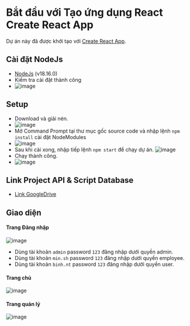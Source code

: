 # Bắt đầu với Tạo ứng dụng React Create React App

Dự án này đã được khởi tạo với [Create React App](https://github.com/facebook/create-react-app).

## Cài đặt NodeJs

- [NodeJs](https://nodejs.org/en) (v18.16.0)
- Kiểm tra cài đặt thành công 
- ![image](https://github.com/binhbeer0605/reactjs_staff_management/assets/90365109/000f189c-130e-451c-8253-a71fe29b434c)

## Setup
- Download và giải nén.
- ![image](https://github.com/binhbeer0605/reactjs_staff_management/assets/90365109/7b568e48-c168-49b4-ab60-120a09a40f37)
- Mở Command Prompt tại thư mục gốc source code và nhập lệnh `npm install` cài đặt NodeModules 
- ![image](https://github.com/binhbeer0605/reactjs_staff_management/assets/90365109/2213aa87-46ad-4dae-8a22-78fa61a6c2bc)
- Sau khi cài xong, nhập tiếp lệnh `npm start` để chạy dự án. ![image](https://github.com/binhbeer0605/reactjs_staff_management/assets/90365109/39b18a89-4df5-4477-b12b-360975c7f87c)
- Chạy thành công. 
- ![image](https://github.com/binhbeer0605/reactjs_staff_management/assets/90365109/ef0f8fc3-9a5f-4df6-9e6c-371970e2c06d)

## Link Project API & Script Database
- [Link GoogleDrive](https://drive.google.com/drive/folders/1xUj3HHoZJRL8FEDJMF24IMoYLzz-1Jnq?usp=sharing)

## Giao diện
#### Trang Đăng nhập
![image](https://github.com/binhbeer0605/reactjs_staff_management/assets/90365109/c79f0804-53d3-498f-af7a-c012b464a954)
- Dùng tài khoản ```admin``` password ```123``` đăng nhập dưới quyền admin. 
- Dùng tài khoản ```min.sh``` password ```123``` đăng nhập dưới quyền employee. 
- Dùng tài khoản ```binh.nt``` password ```123``` đăng nhập dưới quyền user. 
#### Trang chủ
![image](https://github.com/binhbeer0605/reactjs_staff_management/assets/90365109/815659f1-2f93-4be4-8ca4-4526c73f4edb)
#### Trang quản lý 
![image](https://github.com/binhbeer0605/reactjs_staff_management/assets/90365109/69ff5d5b-921c-4399-b46e-3a0a59b53a28)

